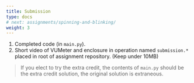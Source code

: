 ```yaml
---
title: Submission
type: docs
# next: assignments/spinning-and-blinking/
weight: 3
---
```


1. Completed code (in `main.py`).
1. Short video of VUMeter and enclosure in operation named `submission.*` placed in root of assignment repository. (Keep under 10MB)

> If you elect to try the extra credit, the contents of `main.py` should be the extra credit solution, the original solution is extraneous.
